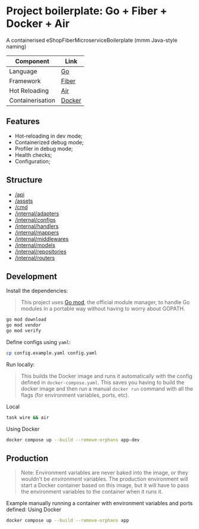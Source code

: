 # Project boilerplate: Go + Fiber + Docker + Air
A containerised eShopFiberMicroserviceBoilerplate (mmm Java-style naming)

| Component         | Link                                   |
| ----------------- |----------------------------------------|
| Language          | [Go](https://go.dev/)                  |
| Framework         | [Fiber](https://docs.gofiber.io/)      |
| Hot Reloading     | [Air](https://github.com/cosmtrek/air) |
| Containerisation  | [Docker](https://www.docker.com/)      |

## Features
- Hot-reloading in dev mode;
- Containerized debug mode;
- Profiler in debug mode;
- Health checks;
- Configuration;

## Structure

- [/api](api/README.md)
- [/assets](assets/README.md)
- [/cmd](cmd/README.md)
- [/internal/adapters](internal/adapters/README.md)
- [/internal/configs](internal/configs/README.md)
- [/internal/handlers](internal/handlers/README.md)
- [/internal/mappers](internal/mappers/README.md)
- [/internal/middlewares](internal/middlewares/README.md)
- [/internal/models](internal/models/README.md)
- [/internal/repositories](internal/repositories/README.md)
- [/internal/routers](internal/routers/README.md)

## Development

Install the dependencies:

> This project uses [Go mod](https://blog.golang.org/using-go-modules), the official module manager, to handle Go modules in a portable way without having to worry about GOPATH.

```bash
go mod download
go mod vendor
go mod verify
```

Define configs using `yaml`:

```bash
cp config.example.yaml config.yaml
```

Run locally:

> This builds the Docker image and runs it automatically with the config defined in `docker-compose.yaml`. This saves you having to build the docker image and then run a manual `docker run` command with all the flags (for environment variables, ports, etc).

Local
```bash
task wire && air
```

Using Docker
```bash
docker compose up --build --remove-orphans app-dev
```

## Production

> Note: Environment variables are never baked into the image, or they wouldn't be _environment_ variables. The production environment will start a Docker container based on this image, but it will have to pass the environment variables to the container when it runs it.

Example manually running a container with environment variables and ports defined:
Using Docker
```bash
docker compose up --build --remove-orphans app
```